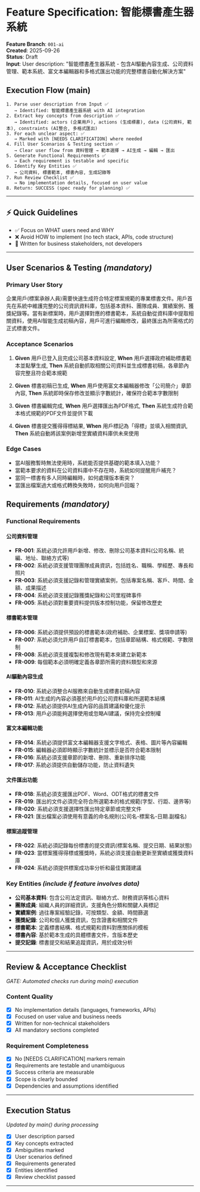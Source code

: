 # Feature Specification: 智能標書產生器系統

**Feature Branch**: `001-ai`  
**Created**: 2025-09-26  
**Status**: Draft  
**Input**: User description: "智能標書產生器系統 - 包含AI驅動內容生成、公司資料管理、範本系統、富文本編輯器和多格式匯出功能的完整標書自動化解決方案"

## Execution Flow (main)
```
1. Parse user description from Input ✅
   → Identified: 智能標書產生器系統 with AI integration
2. Extract key concepts from description ✅
   → Identified: actors (企業用戶), actions (生成標書), data (公司資料, 範本), constraints (AI整合, 多格式匯出)
3. For each unclear aspect: ✅
   → Marked with [NEEDS CLARIFICATION] where needed
4. Fill User Scenarios & Testing section ✅
   → Clear user flow from 資料管理 → 範本選擇 → AI生成 → 編輯 → 匯出
5. Generate Functional Requirements ✅
   → Each requirement is testable and specific
6. Identify Key Entities ✅
   → 公司資料, 標書範本, 標書內容, 生成記錄等
7. Run Review Checklist ✅
   → No implementation details, focused on user value
8. Return: SUCCESS (spec ready for planning) ✅
```

---

## ⚡ Quick Guidelines
- ✅ Focus on WHAT users need and WHY
- ❌ Avoid HOW to implement (no tech stack, APIs, code structure)
- 👥 Written for business stakeholders, not developers

---

## User Scenarios & Testing *(mandatory)*

### Primary User Story
企業用戶(標案承辦人員)需要快速生成符合特定標案規範的專業標書文件。用戶首先在系統中維護完整的公司資訊資料庫，包括基本資料、團隊成員、實績案例、獲獎紀錄等。當有新標案時，用戶選擇對應的標書範本，系統自動從資料庫中提取相關資料，使用AI智能生成初稿內容，用戶可進行編輯修改，最終匯出為所需格式的正式標書文件。

### Acceptance Scenarios
1. **Given** 用戶已登入且完成公司基本資料設定, **When** 用戶選擇政府補助標書範本並點擊生成, **Then** 系統自動抓取相關公司資料並生成標書初稿，各章節內容完整且符合範本規範

2. **Given** 標書初稿已生成, **When** 用戶使用富文本編輯器修改「公司簡介」章節內容, **Then** 系統即時保存修改並顯示字數統計，確保符合範本字數限制

3. **Given** 標書編輯完成, **When** 用戶選擇匯出為PDF格式, **Then** 系統生成符合範本格式規範的PDF文件並提供下載

4. **Given** 標書提交獲得得標結果, **When** 用戶標記為「得標」並填入相關資訊, **Then** 系統自動將該案例新增至實績資料庫供未來使用

### Edge Cases
- 當AI服務暫時無法使用時，系統能否提供基礎的範本填入功能？
- 當範本要求的資料在公司資料庫中不存在時，系統如何提醒用戶補充？
- 當同一標書有多人同時編輯時，如何處理版本衝突？
- 當匯出檔案過大或格式轉換失敗時，如何向用戶回報？

## Requirements *(mandatory)*

### Functional Requirements

#### 公司資料管理
- **FR-001**: 系統必須允許用戶新增、修改、刪除公司基本資料(公司名稱、統編、地址、聯絡方式等)
- **FR-002**: 系統必須支援管理團隊成員資訊，包括姓名、職稱、學經歷、專長和照片
- **FR-003**: 系統必須支援記錄和管理實績案例，包括專案名稱、客戶、時間、金額、成果描述
- **FR-004**: 系統必須支援記錄獲獎紀錄和公司里程碑事件
- **FR-005**: 系統必須對重要資料提供版本控制功能，保留修改歷史

#### 標書範本管理
- **FR-006**: 系統必須提供預設的標書範本(政府補助、企業標案、獎項申請等)
- **FR-007**: 系統必須允許用戶自訂標書範本，包括章節結構、格式規範、字數限制
- **FR-008**: 系統必須支援複製和修改現有範本來建立新範本
- **FR-009**: 每個範本必須明確定義各章節所需的資料類型和來源

#### AI驅動內容生成
- **FR-010**: 系統必須整合AI服務來自動生成標書初稿內容
- **FR-011**: AI生成的內容必須基於用戶的公司資料庫和所選範本結構
- **FR-012**: 系統必須提供AI生成內容的品質建議和優化提示
- **FR-013**: 用戶必須能夠選擇使用或忽略AI建議，保持完全控制權

#### 富文本編輯功能
- **FR-014**: 系統必須提供富文本編輯器支援文字格式、表格、圖片等內容編輯
- **FR-015**: 編輯器必須即時顯示字數統計並標示是否符合範本限制
- **FR-016**: 系統必須支援章節的新增、刪除、重新排序功能
- **FR-017**: 系統必須提供自動儲存功能，防止資料遺失

#### 文件匯出功能  
- **FR-018**: 系統必須支援匯出PDF、Word、ODT格式的標書文件
- **FR-019**: 匯出的文件必須完全符合所選範本的格式規範(字型、行距、邊界等)
- **FR-020**: 系統必須支援選擇性匯出特定章節或完整文件
- **FR-021**: 匯出檔案必須使用有意義的命名規則(公司名-標案名-日期.副檔名)

#### 標案追蹤管理
- **FR-022**: 系統必須記錄每份標書的提交資訊(標案名稱、提交日期、結果狀態)
- **FR-023**: 當標案獲得得標或獲獎時，系統必須支援自動更新至實績或獲獎資料庫
- **FR-024**: 系統必須提供標案成功率分析和最佳實踐建議

### Key Entities *(include if feature involves data)*
- **公司基本資料**: 包含公司法定資訊、聯絡方式、財務資訊等核心資料
- **團隊成員**: 組織人員的詳細資訊，支援角色分類和關鍵人員標記
- **實績案例**: 過往專案經驗記錄，可按類型、金額、時間篩選
- **獲獎紀錄**: 公司和個人獲獎資訊，包含證書和相關文件
- **標書範本**: 定義標書結構、格式規範和資料對應關係的模板
- **標書內容**: 基於範本生成的具體標書文件，含版本歷史
- **提交記錄**: 標書提交和結果追蹤資訊，用於成效分析

---

## Review & Acceptance Checklist
*GATE: Automated checks run during main() execution*

### Content Quality
- [x] No implementation details (languages, frameworks, APIs)
- [x] Focused on user value and business needs
- [x] Written for non-technical stakeholders
- [x] All mandatory sections completed

### Requirement Completeness
- [x] No [NEEDS CLARIFICATION] markers remain
- [x] Requirements are testable and unambiguous  
- [x] Success criteria are measurable
- [x] Scope is clearly bounded
- [x] Dependencies and assumptions identified

---

## Execution Status
*Updated by main() during processing*

- [x] User description parsed
- [x] Key concepts extracted
- [x] Ambiguities marked
- [x] User scenarios defined
- [x] Requirements generated
- [x] Entities identified
- [x] Review checklist passed

---